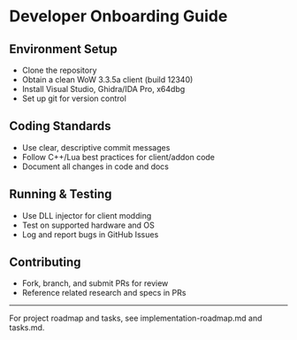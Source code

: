 # Developer Onboarding Guide

## Environment Setup
- Clone the repository
- Obtain a clean WoW 3.3.5a client (build 12340)
- Install Visual Studio, Ghidra/IDA Pro, x64dbg
- Set up git for version control

## Coding Standards
- Use clear, descriptive commit messages
- Follow C++/Lua best practices for client/addon code
- Document all changes in code and docs

## Running & Testing
- Use DLL injector for client modding
- Test on supported hardware and OS
- Log and report bugs in GitHub Issues

## Contributing
- Fork, branch, and submit PRs for review
- Reference related research and specs in PRs

---

For project roadmap and tasks, see implementation-roadmap.md and tasks.md.
